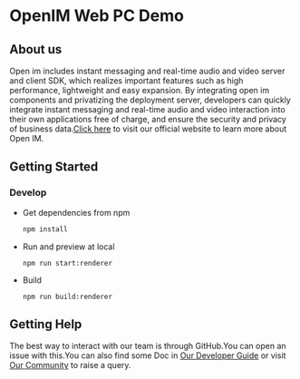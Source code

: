 # OpenIM Web PC Demo

## About us

Open im includes instant messaging and real-time audio and video server and client SDK, which realizes important features such as high performance, lightweight and easy expansion. By integrating open im components and privatizing the deployment server, developers can quickly integrate instant messaging and real-time audio and video interaction into their own applications free of charge, and ensure the security and privacy of business data.[Click here](https://www.rentsoft.cn/) to visit our official website to learn more about Open IM.



## Getting Started

### Develop

- Get dependencies from npm

  ```bash
  npm install 
  ```


- Run and preview at local

  ```
  npm run start:renderer

- Build

  ```
  npm run build:renderer
  ```

  

## Getting Help

The best way to interact with our team is through GitHub.You can open an issue with this.You can also find some Doc in [Our Developer Guide](https://doc.rentsoft.cn/) or visit [Our Community](https://forum.rentsoft.cn/) to raise a query.

